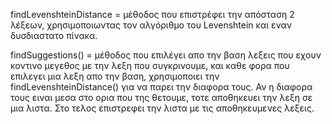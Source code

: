 findLevenshteinDistance = μέθοδος που επιστρέφει την απόσταση 2 λέξεων, χρησιμοποιωντας τον αλγόριθμο του Levenshtein και εναν δυσδιαστατο 
πίνακα.

findSuggestions() = μέθοδος που επιλέγει απο την βαση λεξεις που εχουν κοντινο μεγεθος με την λεξη που συγκρινουμε, και καθε φορα που επιλεγει μια λεξη απο την βαση, χρησιμοποιει την findLevenshteinDistance() για να παρει την διαφορα τους. Αν η διαφορα τους ειναι μεσα στο ορια που της θετουμε, τοτε αποθηκευει την λεξη σε μια λιστα. Στο τελος επιστρεφει την λιστα με τις αποθηκευμενες λεξεις.
